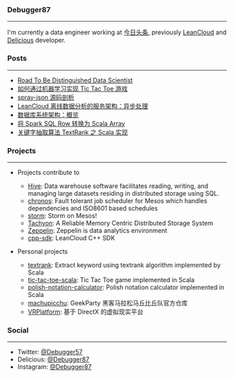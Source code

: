 ### Debugger87
---------------
I'm currently a data engineer working at [今日头条](http://toutiao.com), previously [LeanCloud](https://leancloud.cn) and [Delicious](https://del.icio.us) developer. 

### Posts
--------------
* [Road To Be Distinguished Data Scientist](https://github.com/debugger87/debugger87.github.io/issues/11)
* [如何通过机器学习实现 Tic Tac Toe 游戏](https://github.com/debugger87/debugger87.github.io/issues/9)
* [spray-json 源码剖析](https://github.com/debugger87/debugger87.github.io/issues/7)
* [LeanCloud 离线数据分析的服务架构：异步处理](https://github.com/debugger87/debugger87.github.io/issues/6)
* [数据库系统架构：概览 ](https://github.com/debugger87/debugger87.github.io/issues/4)
* [将 Spark SQL Row 转换为 Scala Array](https://github.com/debugger87/debugger87.github.io/issues/3)
* [关键字抽取算法 TextRank 之 Scala 实现](https://github.com/debugger87/debugger87.github.io/issues/2)

### Projects
-------------
* Projects contribute to
  * [Hive](https://github.com/apache/hive): Data warehouse software facilitates reading, writing, and managing large datasets residing in distributed storage using SQL.
  * [chronos](https://github.com/mesos/chronos): Fault tolerant job scheduler for Mesos which handles dependencies and ISO8601 based schedules
  * [storm](https://github.com/mesos/storm): Storm on Mesos!
  * [Tachyon](https://github.com/amplab/tachyon): A Reliable Memory Centric Distributed Storage System
  * [Zeppelin](https://github.com/NFLabs/zeppelin): Zeppelin is data analytics environment
  * [cpp-sdk](https://github.com/leancloud/cpp-sdk): LeanCloud C++ SDK

* Personal projects
  * [textrank](https://github.com/debugger87/textrank): Extract keyword using textrank algorithm implemented by Scala
  * [tic-tac-toe-scala](https://github.com/debugger87/tic-tac-toe-scala): Tic Tac Toe game implemented in Scala
  * [polish-notation-calculator](https://github.com/debugger87/polish-notation-calculator): Polish notation calculator implemented in Scala
  * [machupicchu](https://github.com/debugger87/machupicchu): GeekParty 黑客马拉松马丘比丘队官方仓库
  * [VRPlatform](https://github.com/debugger87/VRPlatform): 基于 DirectX 的虚拟现实平台 

### Social
-----------
* Twitter: [@Debugger57](https://twitter.com/Debugger57)
* Delicious: [@Debugger87](https://del.icio.us/debugger87)
* Instagram: [@Debugger87](https://instagram.com/debugger87)
